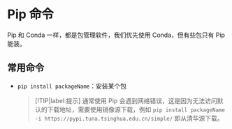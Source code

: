 # Pip 命令

Pip 和 Conda 一样，都是包管理软件，我们优先使用 Conda，但有些包只有 Pip 能装。

## 常用命令

- `pip install packageName`：安装某个包

    > [!TIP|label:提示]
    > 通常使用 Pip 会遇到网络错误，这是因为无法访问默认的下载地址，需要使用镜像源下载，例如 `pip install packageName -i https://pypi.tuna.tsinghua.edu.cn/simple/` 即从清华源下载。
